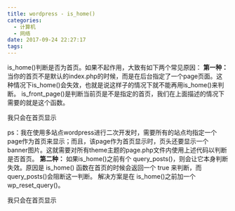 ```yaml
---
title: wordpress - is_home()
categories:
  - 计算机
  - 网络
date: 2017-09-24 22:27:17
tags:
---
```


is_home()判断是否为首页。如果不起作用，大致有如下两个常见原因： **第一种：** 当你的首页不是默认的index.php的时候，而是在后台指定了一个page页面。这种情况下is\_home()会失效，也就是说这样子的情况下就不能再用is\_home()来判断。 is\_front\_page()是判断当前页是不是指定的首页，我们在上面描述的情况下需要的就是这个函数。

<?php if (is_home() || is\_front\_page()) { ?>
我只会在首页显示
<?php } ?>

ps：我在使用多站点wordpress进行二次开发时，需要所有的站点均指定一个page作为首页来显示；而且，该page作为首页显示时，页头还要显示一个banner图片。这就需要对所有theme主题的page.php文件内使用上述代码以判断是否首页。 **第二种：** 如果is\_home()之前有个 query\_posts()，则会让它本身判断失效。原因是 is\_home() 函数在首页的时候会返回一个 true 来判断，而 query\_posts()会阻断这一判断。 解决方案是在 is\_home()之前加一个 wp\_reset_query()。

<?php wp\_reset\_query(); if ( is_home() ) { ?> 
我只会在首页显示
<?php } ?>